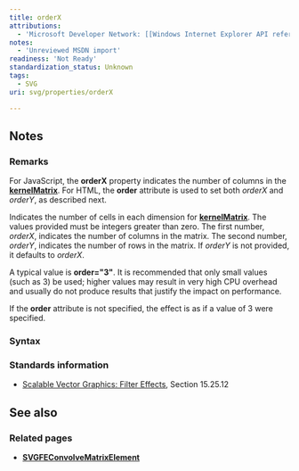 ```yaml
---
title: orderX
attributions:
  - 'Microsoft Developer Network: [[Windows Internet Explorer API reference](http://msdn.microsoft.com/en-us/library/ie/hh828809%28v=vs.85%29.aspx) Article]'
notes:
  - 'Unreviewed MSDN import'
readiness: 'Not Ready'
standardization_status: Unknown
tags:
  - SVG
uri: svg/properties/orderX

---
```

## Notes

### Remarks

For JavaScript, the **orderX** property indicates the number of columns in the [**kernelMatrix**](/svg/properties/kernelMatrix). For HTML, the **order** attribute is used to set both *orderX* and *orderY*, as described next.

Indicates the number of cells in each dimension for [**kernelMatrix**](/svg/properties/kernelMatrix). The values provided must be integers greater than zero. The first number, *orderX*, indicates the number of columns in the matrix. The second number, *orderY*, indicates the number of rows in the matrix. If *orderY* is not provided, it defaults to *orderX*.

A typical value is **order="3"**. It is recommended that only small values (such as 3) be used; higher values may result in very high CPU overhead and usually do not produce results that justify the impact on performance.

If the **order** attribute is not specified, the effect is as if a value of 3 were specified.

### Syntax

### Standards information

-   [Scalable Vector Graphics: Filter Effects](http://go.microsoft.com/fwlink/p/?linkid=226062), Section 15.25.12

## See also

### Related pages

-   [**SVGFEConvolveMatrixElement**](/svg/elements/feConvolveMatrix)
